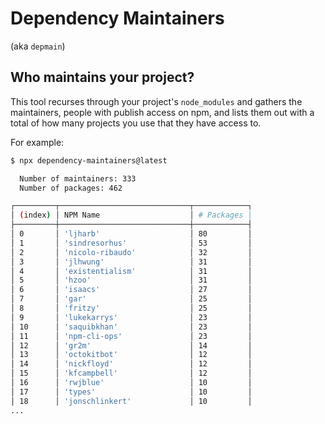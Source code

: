 # Dependency Maintainers

(aka `depmain`)

## Who maintains your project?

This tool recurses through your project's `node_modules` and gathers the maintainers, people with publish access on npm, and lists them out with a total of how many projects you use that they have access to.

For example:

```bash
$ npx dependency-maintainers@latest

  Number of maintainers: 333
  Number of packages: 462

┌─────────┬─────────────────────────────┬────────────┐
│ (index) │ NPM Name                    │ # Packages │
├─────────┼─────────────────────────────┼────────────┤
│ 0       │ 'ljharb'                    │ 80         │
│ 1       │ 'sindresorhus'              │ 53         │
│ 2       │ 'nicolo-ribaudo'            │ 32         │
│ 3       │ 'jlhwung'                   │ 31         │
│ 4       │ 'existentialism'            │ 31         │
│ 5       │ 'hzoo'                      │ 31         │
│ 6       │ 'isaacs'                    │ 27         │
│ 7       │ 'gar'                       │ 25         │
│ 8       │ 'fritzy'                    │ 25         │
│ 9       │ 'lukekarrys'                │ 23         │
│ 10      │ 'saquibkhan'                │ 23         │
│ 11      │ 'npm-cli-ops'               │ 23         │
│ 12      │ 'gr2m'                      │ 14         │
│ 13      │ 'octokitbot'                │ 12         │
│ 14      │ 'nickfloyd'                 │ 12         │
│ 15      │ 'kfcampbell'                │ 12         │
│ 16      │ 'rwjblue'                   │ 10         │
│ 17      │ 'types'                     │ 10         │
│ 18      │ 'jonschlinkert'             │ 10         │
...

```


